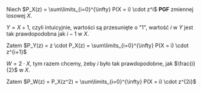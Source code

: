Niech $P_X(z) = \sum\limits_{i=0}^{\infty} P(X = i) \cdot z^i$ **PGF** zmiennej losowej $X$.

$Y = X + 1$, czyli intuicyjnie, wartości są przesunięte o "$1$",
wartość $i$ w $Y$ jest tak prawdopodobna jak $i - 1$ w $X$. 

Zatem $P_Y(z) = z \cdot P_X(z) = \sum\limits_{i=0}^{\infty} P(X = i) \cdot z^{i+1}$

$W = 2 \cdot X$, tym razem chcemy, żeby $i$ było tak prawdopodobne, jak $\frac{i}{2}$ w $X$.

Zatem $P_W(z) = P_X(z^2) = \sum\limits_{i=0}^{\infty} P(X = i) \cdot z^{2i}$
